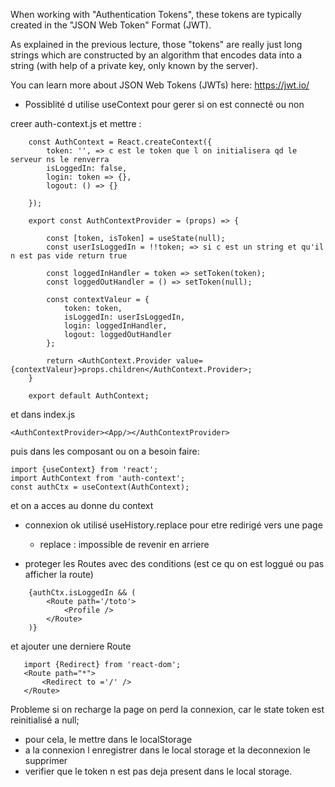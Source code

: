 When working with "Authentication Tokens", these tokens are typically created in the "JSON Web Token" Format (JWT).

As explained in the previous lecture, those "tokens" are really just long strings which are constructed by an algorithm that 
encodes data into a string (with help of a private key, only known by the server).

You can learn more about JSON Web Tokens (JWTs) here: https://jwt.io/

- Possiblité d utilise useContext pour gerer si on est connecté ou non

creer auth-context.js et mettre :

```
	const AuthContext = React.createContext({
		token: '', => c est le token que l on initialisera qd le serveur ns le renverra 
		isLoggedIn: false,
		login: token => {},
		logout: () => {}
		
	});

	export const AuthContextProvider = (props) => {
		
		const [token, isToken] = useState(null);
		const userIsLoggedIn = !!token; => si c est un string et qu'il n est pas vide return true
		
		const loggedInHandler = token => setToken(token);
		const loggedOutHandler = () => setToken(null);
		
		const contextValeur = {
			token: token,
			isLoggedIn: userIsLoggedIn,
			login: loggedInHandler,
			logout: loggedOutHandler
		};
		
		return <AuthContext.Provider value={contextValeur}>props.children</AuthContext.Provider>;
	}

	export default AuthContext; 
```
et dans index.js 
```
<AuthContextProvider><App/></AuthContextProvider>
```

puis dans les composant ou on a besoin faire:

```
import {useContext} from 'react';
import AuthContext from 'auth-context';
const authCtx = useContext(AuthContext);
```

et on a acces au donne du context

- connexion ok utilisé useHistory.replace pour etre redirigé vers une page
	- replace : impossible de revenir en arriere

- proteger les Routes avec des conditions (est ce qu on est loggué ou pas afficher la route)
```
	{authCtx.isLoggedIn && (
		<Route path='/toto'>
			<Profile />
		</Route>
	)}
```
 et ajouter une derniere Route
 ```
	import {Redirect} from 'react-dom';
	<Route path="*">
		<Redirect to ='/' />
	</Route>
```
Probleme si on recharge la page on perd la connexion, car le state token est reinitialisé a null;
- pour cela, le mettre dans le localStorage
- a la connexion l enregistrer dans le local storage et la deconnexion le supprimer
- verifier que le token n est pas deja present dans le local storage.
